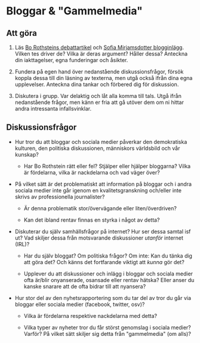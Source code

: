 # Bloggar & "Gammelmedia"

## Att göra

1. Läs [Bo Rothsteins debattartikel](http://www.gp.se/kulturnoje/1.137979-starka-reaktioner-i-bloggvarlden) och [Sofia Mirjamsdotter blogginlägg](http://bloggar.aftonbladet.se/1/?s=Den+%28sken%29+demokratiska+bloggosfären). Vilken tes driver de? Vilka är deras argument? Håller dessa? Anteckna din iakttagelser, egna funderingar och åsikter.

2. Fundera på egen hand över nedanstående diskussionsfrågor, försök koppla dessa till din läsning av texterna, men utgå också ifrån dina egna upplevelser. Anteckna dina tankar och förbered dig för diskussion.

3. Diskutera i grupp. Var delaktig och låt alla komma till tals. Utgå ifrån nedanstående frågor, men känn er fria att gå utöver dem om ni hittar andra intressanta infallsvinklar.

## Diskussionsfrågor

 - Hur tror du att bloggar och sociala medier påverkar den demokratiska kulturen, den politiska diskussionen, människors världsbild och vår kunskap?
 
     - Har Bo Rothstein rätt eller fel? Stjälper eller hjälper bloggarna? Vilka är fördelarna, vilka är nackdelarna och vad väger över?

 - På vilket sätt är det problematiskt att information på bloggar och i andra sociala medier inte går igenom en kvalitetsgranskning och/eller inte skrivs av professionella journalister?

     - Är denna problematik stor/övervägande eller liten/överdriven?

     - Kan det ibland rentav finnas en styrka i något av detta?

 - Diskuterar du själv samhällsfrågor på internet? Hur ser dessa samtal isf ut? Vad skiljer dessa från motsvarande diskussioner *utanför* internet (IRL)?

     - Har du själv bloggat? Om politiska frågor? Om inte: Kan du tänka dig att göra det? Och känns det fortfarande viktigt att *kunna* gör det?

     - Upplever du att diskussioner och inlägg i bloggar och sociala medier ofta är/blir onyanserade, osansade eller rentav hätska? Eller anser du kanske snarare att de ofta bidrar till att nyansera?

 - Hur stor del av den nyhetsrapportering som du tar del av tror du går via bloggar eller sociala medier (facebook, twitter, osv)?

     - Vilka är fördelarna respektive nackdelarna med detta?

     - Vilka typer av nyheter tror du får störst genomslag i sociala medier? Varför? På vilket sätt skiljer sig detta från "gammelmedia" (om alls)?
